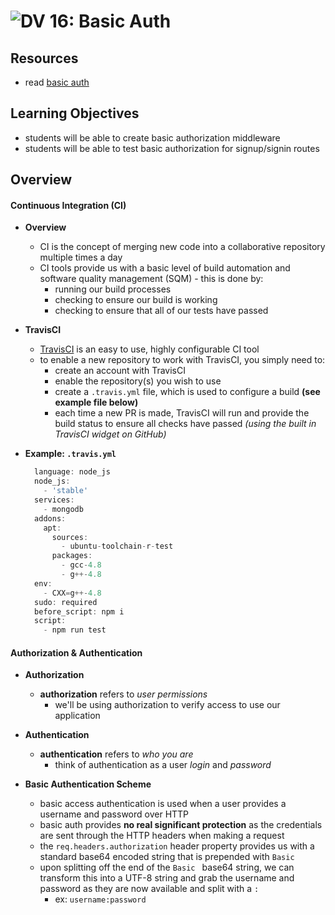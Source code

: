 ![DV](https://www.deltavcodeschool.com/wp-content/uploads/DeltaV.png) 16: Basic Auth
===

## Resources
* read [basic auth](https://en.wikipedia.org/wiki/Basic_access_authentication)

## Learning Objectives
* students will be able to create basic authorization middleware
* students will be able to test basic authorization for signup/signin routes

## Overview
#### Continuous Integration (CI)
  * **Overview**
    * CI is the concept of merging new code into a collaborative repository multiple times a day
    * CI tools provide us with a basic level of build automation and software quality management (SQM) - this is done by:
      * running our build processes
      * checking to ensure our build is working
      * checking to ensure that all of our tests have passed

  * **TravisCI**
    * [TravisCI](http://www.travis-ci.org) is an easy to use, highly configurable CI tool
    * to enable a new repository to work with TravisCI, you simply need to:
      * create an account with TravisCI
      * enable the repository(s) you wish to use
      * create a `.travis.yml` file, which is used to configure a build **(see example file below)**
      * each time a new PR is made, TravisCI will run and provide the build status to ensure all checks have passed *(using the built in TravisCI widget on GitHub)*

  * **Example: `.travis.yml`**
    ``` javascript
      language: node_js
      node_js:
        - 'stable'
      services:
        - mongodb
      addons:
        apt:
          sources:
            - ubuntu-toolchain-r-test
          packages:
            - gcc-4.8
            - g++-4.8
      env:
        - CXX=g++-4.8
      sudo: required
      before_script: npm i
      script:
        - npm run test
    ```

#### Authorization & Authentication
  * **Authorization**
    * **authorization** refers to *user permissions*
      * we'll be using authorization to verify access to use our application

  * **Authentication**
    * **authentication** refers to *who you are*
      * think of authentication as a user *login* and *password*

  * **Basic Authentication Scheme**
    * basic access authentication is used when a user provides a username and password over HTTP
    * basic auth provides **no real significant protection** as the credentials are sent through the HTTP headers when making a request
    * the `req.headers.authorization` header property provides us with a standard base64 encoded string that is prepended with `Basic `
    * upon splitting off the end of the `Basic ` base64 string, we can transform this into a UTF-8 string and grab the username and password as they are now available and split with a `:`
      * ex: `username:password`
